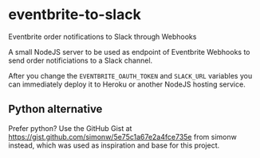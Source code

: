 # eventbrite-to-slack
Eventbrite order notifications to Slack through Webhooks

A small NodeJS server to be used as endpoint of Eventbrite Webhooks to send order notificiations to a Slack channel.

After you change the `EVENTBRITE_OAUTH_TOKEN` and `SLACK_URL` variables you can immediately deploy it to Heroku or another NodeJS hosting service.

## Python alternative

Prefer python? Use the GitHub Gist at https://gist.github.com/simonw/5e75c1a67e2a4fce735e from simonw instead, which was used as inspiration and base for this project.
